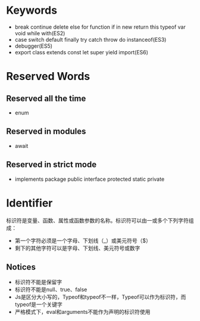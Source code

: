 # Keywords 

* break continue delete else for function if in new return this typeof var void while with(ES2)
* case  switch  default  finally  try   catch   throw  do  instanceof(ES3)
* debugger(ES5)
* export class extends const let super yield import(ES6) 

# Reserved Words 

## Reserved all the time 
* enum 

## Reserved in modules 
* await 

## Reserved in strict mode 
* implements package public interface protected static private 

# Identifier 

标识符是变量、函数、属性或函数参数的名称。标识符可以由一或多个下列字符组成： 

* 第一个字符必须是一个字母、下划线（_）或美元符号（$）
* 剩下的其他字符可以是字母、下划线、美元符号或数字 

## Notices 
* 标识符不能是保留字
* 标识符不能是null、true、false
* Js是区分大小写的，Typeof和typeof不一样，Typeof可以作为标识符，而typeof是一个关键字
* 严格模式下，eval和arguments不能作为声明的标识符使用 
